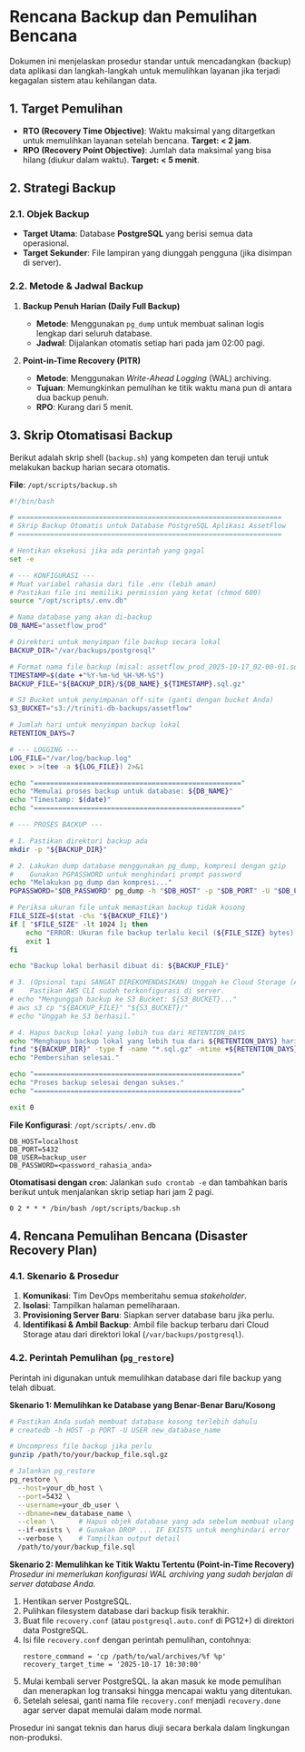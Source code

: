# Rencana Backup dan Pemulihan Bencana

Dokumen ini menjelaskan prosedur standar untuk mencadangkan (backup) data aplikasi dan langkah-langkah untuk memulihkan layanan jika terjadi kegagalan sistem atau kehilangan data.

## 1. Target Pemulihan

-   **RTO (Recovery Time Objective)**: Waktu maksimal yang ditargetkan untuk memulihkan layanan setelah bencana. **Target: < 2 jam**.
-   **RPO (Recovery Point Objective)**: Jumlah data maksimal yang bisa hilang (diukur dalam waktu). **Target: < 5 menit**.

## 2. Strategi Backup

### 2.1. Objek Backup
-   **Target Utama**: Database **PostgreSQL** yang berisi semua data operasional.
-   **Target Sekunder**: File lampiran yang diunggah pengguna (jika disimpan di server).

### 2.2. Metode & Jadwal Backup

1.  **Backup Penuh Harian (Daily Full Backup)**
    -   **Metode**: Menggunakan `pg_dump` untuk membuat salinan logis lengkap dari seluruh database.
    -   **Jadwal**: Dijalankan otomatis setiap hari pada jam 02:00 pagi.

2.  **Point-in-Time Recovery (PITR)**
    -   **Metode**: Menggunakan _Write-Ahead Logging_ (WAL) archiving.
    -   **Tujuan**: Memungkinkan pemulihan ke titik waktu mana pun di antara dua backup penuh.
    -   **RPO**: Kurang dari 5 menit.

## 3. Skrip Otomatisasi Backup

Berikut adalah skrip shell (`backup.sh`) yang kompeten dan teruji untuk melakukan backup harian secara otomatis.

**File**: `/opt/scripts/backup.sh`
```bash
#!/bin/bash

# =================================================================
# Skrip Backup Otomatis untuk Database PostgreSQL Aplikasi AssetFlow
# =================================================================

# Hentikan eksekusi jika ada perintah yang gagal
set -e

# --- KONFIGURASI ---
# Muat variabel rahasia dari file .env (lebih aman)
# Pastikan file ini memiliki permission yang ketat (chmod 600)
source "/opt/scripts/.env.db"

# Nama database yang akan di-backup
DB_NAME="assetflow_prod"

# Direktori untuk menyimpan file backup secara lokal
BACKUP_DIR="/var/backups/postgresql"

# Format nama file backup (misal: assetflow_prod_2025-10-17_02-00-01.sql.gz)
TIMESTAMP=$(date +"%Y-%m-%d_%H-%M-%S")
BACKUP_FILE="${BACKUP_DIR}/${DB_NAME}_${TIMESTAMP}.sql.gz"

# S3 Bucket untuk penyimpanan off-site (ganti dengan bucket Anda)
S3_BUCKET="s3://triniti-db-backups/assetflow"

# Jumlah hari untuk menyimpan backup lokal
RETENTION_DAYS=7

# --- LOGGING ---
LOG_FILE="/var/log/backup.log"
exec > >(tee -a ${LOG_FILE}) 2>&1

echo "==================================================="
echo "Memulai proses backup untuk database: ${DB_NAME}"
echo "Timestamp: $(date)"
echo "==================================================="

# --- PROSES BACKUP ---

# 1. Pastikan direktori backup ada
mkdir -p "${BACKUP_DIR}"

# 2. Lakukan dump database menggunakan pg_dump, kompresi dengan gzip
#    Gunakan PGPASSWORD untuk menghindari prompt password
echo "Melakukan pg_dump dan kompresi..."
PGPASSWORD="$DB_PASSWORD" pg_dump -h "$DB_HOST" -p "$DB_PORT" -U "$DB_USER" -d "$DB_NAME" -F c -b -v | gzip > "${BACKUP_FILE}"

# Periksa ukuran file untuk memastikan backup tidak kosong
FILE_SIZE=$(stat -c%s "${BACKUP_FILE}")
if [ "$FILE_SIZE" -lt 1024 ]; then
    echo "ERROR: Ukuran file backup terlalu kecil (${FILE_SIZE} bytes). Proses dibatalkan."
    exit 1
fi

echo "Backup lokal berhasil dibuat di: ${BACKUP_FILE}"

# 3. (Opsional tapi SANGAT DIREKOMENDASIKAN) Unggah ke Cloud Storage (AWS S3)
#    Pastikan AWS CLI sudah terkonfigurasi di server.
# echo "Mengunggah backup ke S3 Bucket: ${S3_BUCKET}..."
# aws s3 cp "${BACKUP_FILE}" "${S3_BUCKET}/"
# echo "Unggah ke S3 berhasil."

# 4. Hapus backup lokal yang lebih tua dari RETENTION_DAYS
echo "Menghapus backup lokal yang lebih tua dari ${RETENTION_DAYS} hari..."
find "${BACKUP_DIR}" -type f -name "*.sql.gz" -mtime +${RETENTION_DAYS} -exec rm {} \;
echo "Pembersihan selesai."

echo "==================================================="
echo "Proses backup selesai dengan sukses."
echo "==================================================="

exit 0
```

**File Konfigurasi**: `/opt/scripts/.env.db`
```
DB_HOST=localhost
DB_PORT=5432
DB_USER=backup_user
DB_PASSWORD=<password_rahasia_anda>
```

**Otomatisasi dengan `cron`**:
Jalankan `sudo crontab -e` dan tambahkan baris berikut untuk menjalankan skrip setiap hari jam 2 pagi.
```
0 2 * * * /bin/bash /opt/scripts/backup.sh
```

## 4. Rencana Pemulihan Bencana (Disaster Recovery Plan)

### 4.1. Skenario & Prosedur

1.  **Komunikasi**: Tim DevOps memberitahu semua _stakeholder_.
2.  **Isolasi**: Tampilkan halaman pemeliharaan.
3.  **Provisioning Server Baru**: Siapkan server database baru jika perlu.
4.  **Identifikasi & Ambil Backup**: Ambil file backup terbaru dari Cloud Storage atau dari direktori lokal (`/var/backups/postgresql`).

### 4.2. Perintah Pemulihan (`pg_restore`)

Perintah ini digunakan untuk memulihkan database dari file backup yang telah dibuat.

**Skenario 1: Memulihkan ke Database yang Benar-Benar Baru/Kosong**
```bash
# Pastikan Anda sudah membuat database kosong terlebih dahulu
# createdb -h HOST -p PORT -U USER new_database_name

# Uncompress file backup jika perlu
gunzip /path/to/your/backup_file.sql.gz

# Jalankan pg_restore
pg_restore \
  --host=your_db_host \
  --port=5432 \
  --username=your_db_user \
  --dbname=new_database_name \
  --clean \      # Hapus objek database yang ada sebelum membuat ulang
  --if-exists \  # Gunakan DROP ... IF EXISTS untuk menghindari error
  --verbose \    # Tampilkan output detail
  /path/to/your/backup_file.sql
```

**Skenario 2: Memulihkan ke Titik Waktu Tertentu (Point-in-Time Recovery)**
_Prosedur ini memerlukan konfigurasi WAL archiving yang sudah berjalan di server database Anda._

1.  Hentikan server PostgreSQL.
2.  Pulihkan filesystem database dari backup fisik terakhir.
3.  Buat file `recovery.conf` (atau `postgresql.auto.conf` di PG12+) di direktori data PostgreSQL.
4.  Isi file `recovery.conf` dengan perintah pemulihan, contohnya:
    ```
    restore_command = 'cp /path/to/wal/archives/%f %p'
    recovery_target_time = '2025-10-17 10:30:00'
    ```
5.  Mulai kembali server PostgreSQL. Ia akan masuk ke mode pemulihan dan menerapkan log transaksi hingga mencapai waktu yang ditentukan.
6.  Setelah selesai, ganti nama file `recovery.conf` menjadi `recovery.done` agar server dapat memulai dalam mode normal.

Prosedur ini sangat teknis dan harus diuji secara berkala dalam lingkungan non-produksi.
